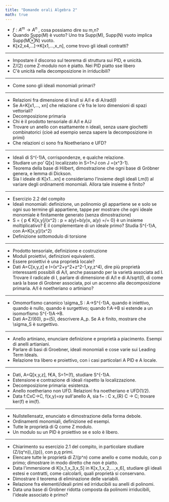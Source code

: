 ```yaml
---
title: "Domande orali Algebra 2"
math: true
---
```


<!-- TODO: TeX this up -->

- $f:A^m\to A^n$ , cosa possiamo dire su m,n?
- Quando Supp(M) è vuoto? Uno tra Supp(M), Supp(N) vuoto implica Supp(M⊗N) vuoto.
- K[x2,x4,...]->K[x1,...,x_n], come trovo gli ideali contratti?
---
- Impostare il discorso sul teorema di struttura sui PID, e unicità.
- Z/(2) come Z-modulo non è piatto. Nei PID piatto sse libero
- C'è unicità nella decomposizione in irriducibili?
---
- Come sono gli ideali monomiali primari?
---
- Relazioni fra dimensione di krull si A/I e di A/rad(I)
- Se A=K[x1,..., xn] che relazione c'è fra le loro dimensioni di spazi vettoriali?
- Decomposizione primaria
- Chi è il prodotto tensoriale di A/I e A/J
- Trovare un anello con esattamente n ideali, senza usare giochetti combinatorici (cioè ad esempio senza sapere la decomposizione in primi)
- Che relazioni ci sono fra Noetheriano e UFD?
---
- Ideali di S^(-1)A, corrispondenze, e qualche relazione.
- Studiare un po’ Q[x] localizzato in S=1+J con J =(x^3-1).
- Teorema della base di Hilbert, dimostrazione che ogni base di Gröbner genera, e lemma di Dickson.
- Sia I ideale di K[x1...xn] e consideriamo l’insieme degli ideali Lm(I) al variare degli ordinamenti monomiali. Allora tale insieme è finito?
---
- Esercizio 2.2 del compito
- Ideali monomiali: definizione, un polinomio gli appartiene se e solo se ogni suo termine gli appartiene, tappe per mostrare che ogni ideale monomiale è finitamente generato (senza dimostrazione)
- S = { p € K[x,y]/(x^2) : p = a(y)+b(y)x, a(y) =/= 0} è un insieme moltiplicativo? È il complementare di un ideale primo? Studia S^{-1}A, con A=K[x,y]/(x^2)
- Definizione sottomodulo di torsione
---
- Prodotto tensoriale, definizione e costruzione
- Moduli proiettivi, definizioni equivalenti.
- Essere proiettivi è una proprietà locale?
- Dati A=C[x,y,z] e I=(x^2+y^2+z^2-1,xy,z^4), dire più proprietà interessanti possibili di A/I, anche passando per la varietà associata ad I. Trovare il radicale di I, parlare di dimensione di A/I e di A/sqrt(I), di come sarà la base di Grobner associata, poi un accenno alla decomposizione primaria. A/I è noetheriano o artiniano?
---
- Omomorfismo canonico \sigma_S : A->S^{-1}A, quando è iniettivo, quando è nullo, quando è surgettivo; quando f:A->B si estende a un isomorfismo S^{-1}A->B.
- Dati A=Z/(60), p=(5), descrivere A_p. Se A è finito, mostrare che \sigma_S è surgettivo.
---
- Anello artiniano, enunciare definizione e proprietà a piacimento. Esempi di anelli artianiani.
- Parlare di basi di Groebner, ideali monomiali e cose varie sui Leading Term Ideals.
- Relazione tra libero e proiettivo, con i casi particolari A PID e A locale.
---
- Dati, A=Q[x,y,z], f€A, S=1+(f), studiare S^{-1}A.
- Estensione e contrazione di ideali rispetto la localizzazione.
- Decomposizione primaria: esistenza.
- Anello noetheriano non UFD. Relazioni fra noetheriano e UFD(1/2).
- Data f:CxC->C, f(x,y)=xy sull'anello A, sia f~ : C x_{R} C -> C; trovare ker(f) e im(f).
---
- Nullstellensatz, enunciato e dimostrazione della forma debole.
- Ordinamenti monomiali, definizione ed esempi.
- Tutte le proprietà di Q come Z modulo.
- Un modulo su un PID è proiettivo se e solo è libero.
---
- Chiarimento su esercizio 2.1 del compito, in particolare studiare (Z/(q^n))_{(p)}, con p,q primi.
- Elencare tutte le proprietà di Z/(p^n) come anello e come modulo, con p primo; dimostrare in modo diretto che non è piatto.
- Data l'immersione di K[x_1,x_3,x_5] in K[x_1,x_2,...,x_6], studiare gli ideali estesi e contratti, come calcolarli, quali proprietà si conservano.
- Dimostrare il teorema di eliminazione delle variabili.
- Relazione fra elementi/ideali primi ed irriducibili su anelli di polinomi.
- Data una base di Grobner ridotta composta da polinomi irriducibili, l'ideale associato è primo?
